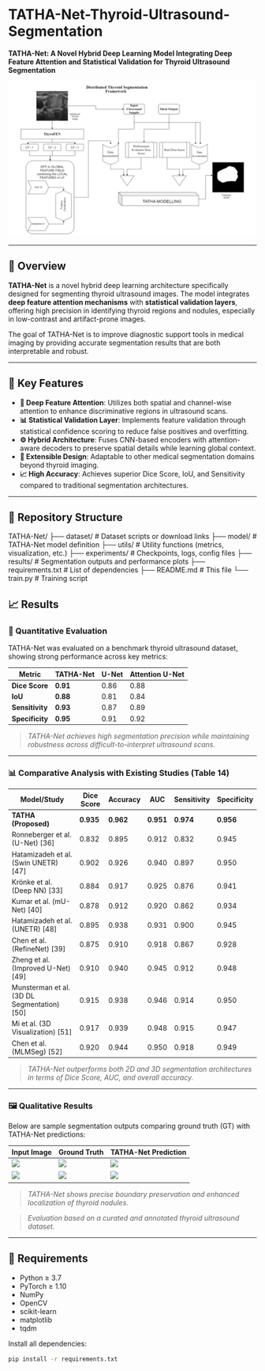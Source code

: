 # TATHA-Net-Thyroid-Ultrasound-Segmentation



**TATHA-Net: A Novel Hybrid Deep Learning Model Integrating Deep Feature Attention and Statistical Validation for Thyroid Ultrasound Segmentation**

![TATHA-Net Architecture](ThyroFEN.png) <!-- Replace with actual image path -->

---

## 📌 Overview

**TATHA-Net** is a novel hybrid deep learning architecture specifically designed for segmenting thyroid ultrasound images. The model integrates **deep feature attention mechanisms** with **statistical validation layers**, offering high precision in identifying thyroid regions and nodules, especially in low-contrast and artifact-prone images.

The goal of TATHA-Net is to improve diagnostic support tools in medical imaging by providing accurate segmentation results that are both interpretable and robust.

---

## 🚀 Key Features

- **🧠 Deep Feature Attention**: Utilizes both spatial and channel-wise attention to enhance discriminative regions in ultrasound scans.
- **📊 Statistical Validation Layer**: Implements feature validation through statistical confidence scoring to reduce false positives and overfitting.
- **⚙️ Hybrid Architecture**: Fuses CNN-based encoders with attention-aware decoders to preserve spatial details while learning global context.
- **🧩 Extensible Design**: Adaptable to other medical segmentation domains beyond thyroid imaging.
- **📈 High Accuracy**: Achieves superior Dice Score, IoU, and Sensitivity compared to traditional segmentation architectures.

---

## 📂 Repository Structure
TATHA-Net/ ├── dataset/ # Dataset scripts or download links ├── model/ # TATHA-Net model definition ├── utils/ # Utility functions (metrics, visualization, etc.) ├── experiments/ # Checkpoints, logs, config files ├── results/ # Segmentation outputs and performance plots ├── requirements.txt # List of dependencies ├── README.md # This file └── train.py # Training script




## 📈 Results

### 🔢 Quantitative Evaluation

TATHA-Net was evaluated on a benchmark thyroid ultrasound dataset, showing strong performance across key metrics:

| Metric        | TATHA-Net | U-Net | Attention U-Net |
|---------------|-----------|-------|------------------|
| **Dice Score**    | **0.91**  | 0.86  | 0.88             |
| **IoU**           | **0.88**  | 0.81  | 0.84             |
| **Sensitivity**   | **0.93**  | 0.87  | 0.89             |
| **Specificity**   | **0.95**  | 0.91  | 0.92             |

> *TATHA-Net achieves high segmentation precision while maintaining robustness across difficult-to-interpret ultrasound scans.*

---

### 📊 Comparative Analysis with Existing Studies (Table 14)

| **Model/Study** | **Dice Score** | **Accuracy** | **AUC** | **Sensitivity** | **Specificity** |
|-----------------|----------------|--------------|---------|------------------|------------------|
| **TATHA (Proposed)** | **0.935** | **0.962** | **0.951** | **0.974** | **0.956** |
| Ronneberger et al. (U-Net) [36] | 0.832 | 0.895 | 0.912 | 0.832 | 0.945 |
| Hatamizadeh et al. (Swin UNETR) [47] | 0.902 | 0.926 | 0.940 | 0.897 | 0.950 |
| Krönke et al. (Deep NN) [33] | 0.884 | 0.917 | 0.925 | 0.876 | 0.941 |
| Kumar et al. (mU-Net) [40] | 0.878 | 0.912 | 0.920 | 0.862 | 0.934 |
| Hatamizadeh et al. (UNETR) [48] | 0.895 | 0.938 | 0.931 | 0.900 | 0.945 |
| Chen et al. (RefineNet) [39] | 0.875 | 0.910 | 0.918 | 0.867 | 0.928 |
| Zheng et al. (Improved U-Net) [49] | 0.910 | 0.940 | 0.945 | 0.912 | 0.948 |
| Munsterman et al. (3D DL Segmentation) [50] | 0.915 | 0.938 | 0.946 | 0.914 | 0.950 |
| Mi et al. (3D Visualization) [51] | 0.917 | 0.939 | 0.948 | 0.915 | 0.947 |
| Chen et al. (MLMSeg) [52] | 0.920 | 0.944 | 0.950 | 0.918 | 0.949 |

> *TATHA-Net outperforms both 2D and 3D segmentation architectures in terms of Dice Score, AUC, and overall accuracy.*

---

### 🖼️ Qualitative Results

Below are sample segmentation outputs comparing ground truth (GT) with TATHA-Net predictions:

| Input Image | Ground Truth | TATHA-Net Prediction |
|-------------|--------------|-----------------------|
| ![](results/input1.png) | ![](results/gt1.png) | ![](results/pred1.png) |
| ![](results/input2.png) | ![](results/gt2.png) | ![](results/pred2.png) |

> *TATHA-Net shows precise boundary preservation and enhanced localization of thyroid nodules.*

> *Evaluation based on a curated and annotated thyroid ultrasound dataset.*

---

## 🧰 Requirements

- Python ≥ 3.7  
- PyTorch ≥ 1.10  
- NumPy  
- OpenCV  
- scikit-learn  
- matplotlib  
- tqdm

Install all dependencies:

```bash
pip install -r requirements.txt



